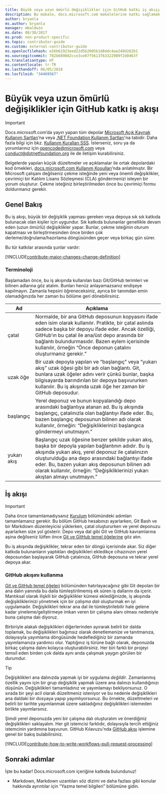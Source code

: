 ```yaml
---
title: Büyük veya uzun ömürlü değişiklikler için GitHub katkı iş akışı
description: Bu makale, docs.microsoft.com makalelerine katkı sağlamak için “büyük” katkı iş akışını nasıl kullanacağınızı gösterir.
author: bryanla
ms.author: bryanla
manager: mbaldwin
ms.date: 08/30/2017
ms.prod: non-product-specific
ms.topic: contributor-guide
ms.custom: external-contributor-guide
ms.openlocfilehash: e26b62923eed22d5b2005b1d84dc4ae240d262b1
ms.sourcegitcommit: 782b689882cce3ce07f5613763322989f2d0d63f
ms.translationtype: HT
ms.contentlocale: tr-TR
ms.lasthandoff: 06/05/2018
ms.locfileid: "34469567"
---
```

# <a name="github-contribution-workflow-for-major-or-long-running-changes"></a>Büyük veya uzun ömürlü değişiklikler için GitHub katkı iş akışı

> [!IMPORTANT]
> Docs.microsoft.com’da yayın yapan tüm depolar [Microsoft Açık Kaynak Kullanım Şartları](https://opensource.microsoft.com/codeofconduct/)’na veya [.NET Foundation Kullanım Şartları](https://dotnetfoundation.org/code-of-conduct)'na tabidir. Daha fazla bilgi için bkz. [Kullanım Kuralları SSS](https://opensource.microsoft.com/codeofconduct/faq/). İsterseniz, soru ya da yorumlarınız için [opencode@microsoft.com](mailto:opencode@microsoft.com) veya [conduct@dotnetfoundation.org](mailto:conduct@dotnetfoundation.org) ile de iletişim kurabilirsiniz.<br>
>
> Belgelerde yapılan küçük düzeltmeler ve açıklamalar ile ortak depolardaki kod örnekleri, [docs.microsoft.com Kullanım Koşulları](https://docs.microsoft.com/legal/termsofuse)’nda anlatılmıştır. Bir Microsoft çalışanı değilseniz çekme isteğinde yeni veya önemli değişiklikler, çevrimiçi bir Katılım Lisans Sözleşmesi (CLA) göndermenizi isteyen bir yorum oluşturur. Çekme isteğiniz birleştirilmeden önce bu çevrimiçi formu doldurmanız gerekir.

## <a name="overview"></a>Genel Bakış

Bu iş akışı, büyük bir değişiklik yapması gereken veya depoya sık sık katkıda bulunacak olan kişiler için uygundur. Sık katkıda bulunanlar genellikle devam eden (uzun ömürlü) değişiklikler yapar. Bunlar, çekme isteğinin oturum kapatması ve birleştirmesinden önce birden çok derleme/doğrulama/hazırlama döngüsünden geçer veya birkaç gün sürer.

Bu tür katkılar arasında şunlar vardır:

[!INCLUDE[contribute-major-changes-change-definition](includes/contribute-how-to-write-workflows-major-change-definition.md)]

### <a name="terminology"></a>Terminoloji

Başlamadan önce, bu iş akışında kullanılan bazı Git/GitHub terimleri ve bilinen adlarına göz atalım. Bunları henüz anlayamazsanız endişeye kapılmayın. Zamanla hepsini öğreneceksiniz, ayrıca bir tanımdan emin olamadığınızda her zaman bu bölüme geri dönebilirsiniz.

| Ad | Açıklama |
|-----------|-------------|
|çatal|Normalde, bir ana GitHub deposunun kopyasını ifade eden isim olarak kullanılır. Pratikte, bir çatal aslında sadece başka bir depoyu ifade eder. Ancak özelliği, GitHub’ın bu çatal ile ana/üst depo arasında bir bağlantı bulundurmasıdır. Bazen eylem içerisinde kullanılır, örneğin “Önce deponun çatalını oluşturmanız gerekir.”|
|uzak öğe|Bir uzak depoyla yapılan ve “başlangıç” veya “yukarı akış” uzak öğesi gibi bir adı olan bağlantı. Git, bunlara uzak öğeler adını verir çünkü bunlar, başka bilgisayarda barındırılan bir depoya başvururken kullanılır. Bu iş akışında uzak öğe her zaman bir GitHub deposudur.|
|başlangıç|Yerel deponuz ve bunun kopyalandığı depo arasındaki bağlantıya atanan ad. Bu iş akışında başlangıç, çatalınızla olan bağlantıyı ifade eder. Bu, bazen başlangıç deposunun bilinen adı olarak kullanılır, örneğin: “Değişikliklerinizi başlangıca göndermeyi unutmayın.”|
|yukarı akış|Başlangıç uzak öğesine benzer şekilde yukarı akış, başka bir depoyla yapılan bağlantının adıdır. Bu iş akışında yukarı akış, yerel deponuz ile çatalınızın oluşturulduğu ana depo arasındaki bağlantıyı ifade eder. Bu, bazen yukarı akış deposunun bilinen adı olarak kullanılır, örneğin: “Değişikliklerinizi yukarı akıştan almayı unutmayın.”|

## <a name="workflow"></a>İş akışı

>[!IMPORTANT]
> Daha önce tamamlamadıysanız [Kurulum](get-started-setup-github.md) bölümündeki adımları tamamlamanız gerekir. Bu bölüm GitHub hesabınızı ayarlarken, Git Bash ve bir Markdown düzenleyicisi yüklerken, çatal oluştururken ve yerel deponuzu ayarlarken size yol gösterir. Depo veya dal gibi Git ve GitHub kavramlarına aşina değilseniz lütfen önce [Git ve GitHub temel öğelerine](git-github-fundamentals.md) göz atın.

Bu iş akışında değişiklikler, tekrar eden bir döngü içerisinde akar. Siz diğer katkıda bulunanların yaptıkları değişiklikleri ekledikçe cihazınızın yerel deposundan başlayarak GitHub çatalınıza, GitHub deposuna ve tekrar yerel depoya akar.

### <a name="use-github-flow"></a>GitHub akışını kullanma

[Git ve GitHub temel öğeleri](git-github-fundamentals.md#git) bölümünden hatırlayacağınız gibi Git depoları bir ana dalın yanında bu dalla tümleştirilmemiş ek süren iş dallarını da içerir. Mantıksal olarak ilişkili bir değişiklikler kümesi eklediğinizde, iş akışında değişikliklerinizi yönetmek için bir *çalışma dalı* oluşturmak en iyi uygulamadır. Değişiklikleri tekrar ana dal ile tümleştirilebilir hale gelene kadar yineleme/geliştirmeye imkan veren bir çalışma alanı olması nedeniyle buna çalışma dalı diyoruz.

Birbiriyle alakalı değişiklikleri diğerlerinden ayırarak belirli bir dalda toplamak, bu değişiklikleri bağımsız olarak denetlemenize ve tanıtmanıza, dolayısıyla yayımlama döngüsünde hedeflediğiniz bir zamanda yayımlamanıza yardımcı olur. Yaptığınız iş türüne bağlı olarak, deponuzda birkaç çalışma dalını kolayca oluşturabilirsiniz. Her biri farklı bir projeyi temsil eden birden çok dalda aynı anda çalışmak yaygın görülen bir durumdur.

>[!TIP]
>Değişiklikleri ana dalınızda yapmak iyi bir uygulama *değildir*. Zamanlanmış özellik yayını için bir grup değişiklik yapmak üzere ana dalınızı kullandığınızı düşünün. Değişiklikleri tamamladınız ve yayımlamayı bekliyorsunuz. O sırada bir şeyi acil olarak düzeltmeniz isteniyor ve bu nedenle değişiklikleri ana daldaki bir dosyaya yapıp yayımlıyorsunuz. Bu örnekte, düzeltmeleri *ve* belirli bir tarihte yayımlanmak üzere sakladığınız değişiklikleri istemeden birlikte yayımlarsınız.

Şimdi yerel deponuzda yeni bir çalışma dalı oluşturalım ve önerdiğiniz değişiklikleri saklayalım. Her git istemcisi farklıdır, dolayısıyla tercih ettiğiniz istemcinin yardımına başvurun. GitHub Kılavuzu'nda [GitHub akışı](https://guides.github.com/introduction/flow/) işlemine genel bir bakış bulabilirsiniz.

[!INCLUDE[contribute-how-to-write-workflows-pull-request-processing](includes/contribute-how-to-write-workflows-pull-request-processing.md)]

## <a name="next-steps"></a>Sonraki adımlar

İşte bu kadar! Docs.microsoft.com içeriğine katkıda bulundunuz!

- Markdown, Markdown uzantıları söz dizimi ve daha fazlası gibi konular hakkında ayrıntılar için “Yazma temel bilgileri” bölümüne gidin.
